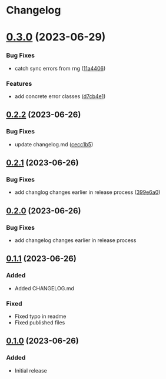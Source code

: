 # Changelog

# [0.3.0](https://github.com/dhensby/readable-tokens/compare/v0.2.2...v0.3.0) (2023-06-29)


### Bug Fixes

* catch sync errors from rng ([11a4406](https://github.com/dhensby/readable-tokens/commit/11a4406c727e7953104e2db4f75e175a94ef6649))


### Features

* add concrete error classes ([d7cb4e1](https://github.com/dhensby/readable-tokens/commit/d7cb4e1cd51ef2c801e5102f56d92e1c8b795724))

## [0.2.2](https://github.com/dhensby/readable-tokens/compare/v0.2.1...v0.2.2) (2023-06-26)


### Bug Fixes

* update changelog.md ([cecc1b5](https://github.com/dhensby/readable-tokens/commit/cecc1b560be3c7c5f48253655cdf4a4fb493d87a))

## [0.2.1](https://github.com/dhensby/readable-tokens/compare/v0.2.0...v0.2.1) (2023-06-26)

### Bug Fixes

* add changlog changes earlier in release process ([399e6a0](https://github.com/dhensby/readable-tokens/commit/399e6a0e93bf51dedf36db77bcb797744d917617))

## [0.2.0](https://github.com/dhensby/readable-tokens/compare/v0.1.1...v0.2.0) (2023-06-26)

### Bug Fixes

* add changelog changes earlier in release process

## [0.1.1](https://github.com/dhensby/readable-tokens/compare/v0.1.0...v0.1.1) (2023-06-26)

### Added

* Added CHANGELOG.md

### Fixed

* Fixed typo in readme
* Fixed published files

## [0.1.0](https://github.com/dhensby/readable-tokens/releases/tag/v0.1.0) (2023-06-26)

### Added

* Initial release
